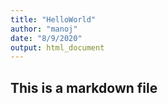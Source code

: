 ```yaml
---
title: "HelloWorld"
author: "manoj"
date: "8/9/2020"
output: html_document
---
```

## This is a markdown file